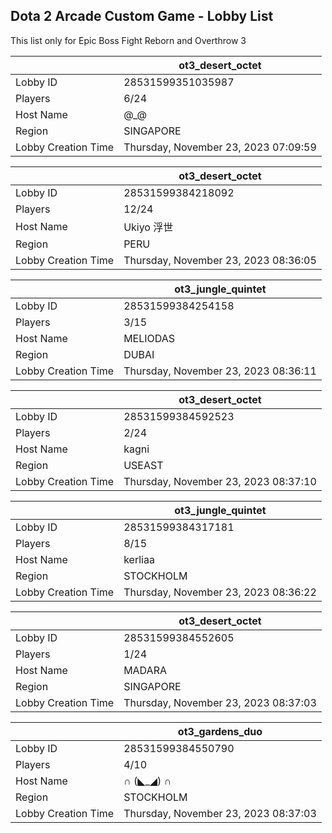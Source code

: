 ## Dota 2 Arcade Custom Game - Lobby List

This list only for Epic Boss Fight Reborn and Overthrow 3

|  | ot3_desert_octet |
| ------ | ------ |
| Lobby ID | 28531599351035987 |
| Players | 6/24 |
| Host Name | @_@ |
| Region | SINGAPORE |
| Lobby Creation Time | Thursday, November 23, 2023 07:09:59 |


|  | ot3_desert_octet |
| ------ | ------ |
| Lobby ID | 28531599384218092 |
| Players | 12/24 |
| Host Name | Ukiyo 浮世 |
| Region | PERU |
| Lobby Creation Time | Thursday, November 23, 2023 08:36:05 |


|  | ot3_jungle_quintet |
| ------ | ------ |
| Lobby ID | 28531599384254158 |
| Players | 3/15 |
| Host Name | MELIODAS |
| Region | DUBAI |
| Lobby Creation Time | Thursday, November 23, 2023 08:36:11 |


|  | ot3_desert_octet |
| ------ | ------ |
| Lobby ID | 28531599384592523 |
| Players | 2/24 |
| Host Name | kagni |
| Region | USEAST |
| Lobby Creation Time | Thursday, November 23, 2023 08:37:10 |


|  | ot3_jungle_quintet |
| ------ | ------ |
| Lobby ID | 28531599384317181 |
| Players | 8/15 |
| Host Name | kerliaa |
| Region | STOCKHOLM |
| Lobby Creation Time | Thursday, November 23, 2023 08:36:22 |


|  | ot3_desert_octet |
| ------ | ------ |
| Lobby ID | 28531599384552605 |
| Players | 1/24 |
| Host Name | MADARA |
| Region | SINGAPORE |
| Lobby Creation Time | Thursday, November 23, 2023 08:37:03 |


|  | ot3_gardens_duo |
| ------ | ------ |
| Lobby ID | 28531599384550790 |
| Players | 4/10 |
| Host Name | ∩ (◣_◢) ∩ |
| Region | STOCKHOLM |
| Lobby Creation Time | Thursday, November 23, 2023 08:37:03 |


